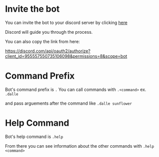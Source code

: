 # Invite the bot
You can invite the bot to your discord server by clicking [here](https://discord.com/api/oauth2/authorize?client_id=955557550735106098&permissions=8&scope=bot)

Discord will guide you through the process.

You can also copy the link from here:

https://discord.com/api/oauth2/authorize?client_id=955557550735106098&permissions=8&scope=bot

# Command Prefix
Bot's command prefix is `.`
You can call commands with `.<command>` ex. `.dalle`

and pass arguements after the command like `.dalle sunflower`

# Help Command

Bot's help command is  `.help`

From there you can see information about the other commands with `.help <command>`
